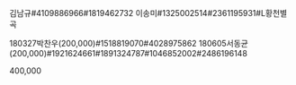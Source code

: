 김남규#4109886966#1819462732
이송미#1325002514#2361195931#L황천별곡

180327박찬우(200,000)#1518819070#4028975862
180605서동균(200,000)#1921624661#1891324787#1046852002#2486196148

400,000
